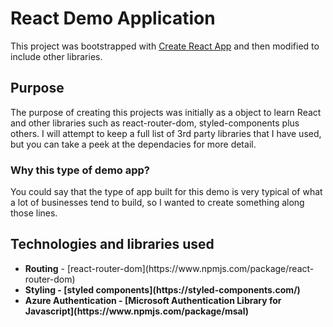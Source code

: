 # React Demo Application

This project was bootstrapped with [Create React App](https://github.com/facebook/create-react-app) and then modified to include other libraries.

## Purpose

The purpose of creating this projects was initially as a object to learn React and other libraries such as react-router-dom, styled-components plus others. I will attempt to keep a full list of 3rd party libraries that I have used, but you can take a peek at the dependacies for more detail.

### Why this type of demo app?

You could say that the type of app built for this demo is very typical of what a lot of businesses tend to build, so I wanted to create something along those lines.

## Technologies and libraries used

<ul>
<li><strong>Routing</strong>  - [react-router-dom](https://www.npmjs.com/package/react-router-dom)
<li><strong>Styling</string>  - [styled components](https://styled-components.com/)
<li><strong>Azure Authentication</strong> - [Microsoft Authentication Library for Javascript](https://www.npmjs.com/package/msal)
</ul>
